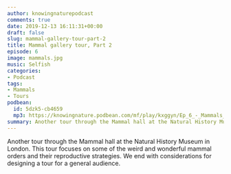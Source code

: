 ```yaml
---
author: knowingnaturepodcast
comments: true
date: 2019-12-13 16:11:31+00:00
draft: false
slug: mammal-gallery-tour-part-2
title: Mammal gallery tour, Part 2
episode: 6
image: mammals.jpg
music: Selfish
categories:
- Podcast
tags:
- Mammals
- Tours
podbean:
  id: 5dzk5-cb4659
  mp3: https://knowingnature.podbean.com/mf/play/kxggyn/Ep_6_-_Mammals_tour_pt_2.mp3
summary: Another tour through the Mammal hall at the Natural History Museum in London. Focusing on weird and wonderful mammal orders and their reproductive strategies. We end with considerations for designing a tour for a general audience.
---
```


Another tour through the Mammal hall at the Natural History Museum in London.
This tour focuses on some of the weird and wonderful mammal orders and their
reproductive strategies. We end with considerations for designing a tour for a
general audience.
